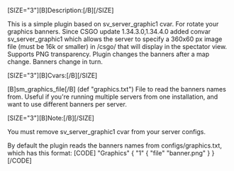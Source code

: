 [SIZE="3"][B]Description:[/B][/SIZE]

This is a simple plugin based on sv_server_graphic1 cvar. For rotate your graphics banners.
Since CSGO update 1.34.3.0,1.34.4.0 added convar sv_server_graphic1 which allows the server to specify a 360x60 px image file (must be 16k or smaller) in /csgo/ that will display in the spectator view. Supports PNG transparency. 
Plugin changes the banners after a map change. Banners change in turn.

[SIZE="3"][B]Cvars:[/B][/SIZE]

[B]sm_graphics_file[/B] (def "graphics.txt")
File to read the banners names from. Useful if you're running multiple servers from one installation, and want to use different banners per server.

[SIZE="3"][B]Note:[/B][/SIZE]

You must remove sv_server_graphic1 cvar from your server configs.

By default the plugin reads the banners names from configs/graphics.txt, which has this format:
[CODE]
"Graphics"
{
	"1"
	{
		"file"		"banner.png"
	}
}
[/CODE]
